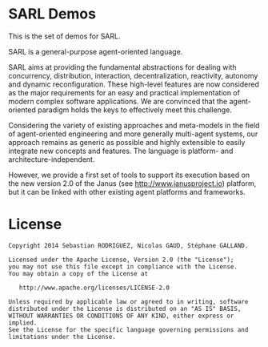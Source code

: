 
SARL Demos
==============

This is the set of demos for SARL.

SARL is a general-purpose agent-oriented language.

SARL aims at providing the fundamental abstractions for dealing with concurrency, distribution, interaction, decentralization, reactivity, autonomy and dynamic reconfiguration. 
These high-level features are now considered as the major requirements for an easy and practical implementation of modern complex software applications. 
We are convinced that the agent-oriented paradigm holds the keys to effectively meet this challenge.

Considering the variety of existing approaches and meta-models in the field of agent-oriented engineering and more generally multi-agent systems, our approach remains as generic as possible and highly extensible to easily integrate new concepts and features. The language is platform- and architecture-independent. 

However, we provide a first set of tools to support its execution based on the new version 2.0 of the Janus (see http://www.janusproject.io) platform, but it can be linked with other existing agent platforms and frameworks. 


License
=======
    Copyright 2014 Sebastian RODRIGUEZ, Nicolas GAUD, Stéphane GALLAND.

    Licensed under the Apache License, Version 2.0 (the "License");
    you may not use this file except in compliance with the License.
    You may obtain a copy of the License at

       http://www.apache.org/licenses/LICENSE-2.0

    Unless required by applicable law or agreed to in writing, software
    distributed under the License is distributed on an "AS IS" BASIS,
    WITHOUT WARRANTIES OR CONDITIONS OF ANY KIND, either express or implied.
    See the License for the specific language governing permissions and
    limitations under the License.

